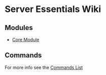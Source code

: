 # Server Essentials Wiki

## Modules

*  [Core Module](/modules/core-module/)

## Commands

  For more info see the [Commands List](commands)
